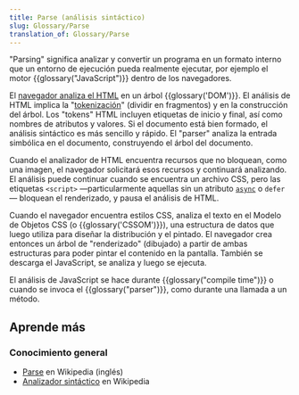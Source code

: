 ```yaml
---
title: Parse (análisis sintáctico)
slug: Glossary/Parse
translation_of: Glossary/Parse
---
```


"Parsing" significa analizar y convertir un programa en un formato interno que un entorno de ejecución pueda realmente ejecutar, por ejemplo el motor {{glossary("JavaScript")}} dentro de los navegadores.

El [navegador analiza el HTML](/docs/Web/Guide/HTML/HTML5/HTML5_Parser) en un árbol {{glossary('DOM')}}. El análisis de HTML implica la "[tokenización](/docs/Web/API/DOMTokenList)" (dividir en fragmentos) y en la construcción del árbol. Los "tokens" HTML incluyen etiquetas de inicio y final, así como nombres de atributos y valores. Si el documento está bien formado, el análisis sintáctico es más sencillo y rápido. El "parser" analiza la entrada simbólica en el documento, construyendo el árbol del documento.

Cuando el analizador de HTML encuentra recursos que no bloquean, como una imagen, el navegador solicitará esos recursos y continuará analizando. El análisis puede continuar cuando se encuentra un archivo CSS, pero las etiquetas `<script>` —particularmente aquellas sin un atributo [`async`](/es/docs/Web/JavaScript/Reference/Statements/async_function) o `defer`— bloquean el renderizado, y pausa el análisis de HTML.

Cuando el navegador encuentra estilos CSS, analiza el texto en el Modelo de Objetos CSS (o {{glossary('CSSOM')}}), una estructura de datos que luego utiliza para diseñar la distribución y el pintado. El navegador crea entonces un árbol de "renderizado" (dibujado) a partir de ambas estructuras para poder pintar el contenido en la pantalla. También se descarga el JavaScript, se analiza y luego se ejecuta.

El análisis de JavaScript se hace durante {{glossary("compile time")}} o cuando se invoca el {{glossary("parser")}}, como durante una llamada a un método.

## Aprende más

### Conocimiento general

- [Parse](https://en.wikipedia.org/wiki/Parsing) en Wikipedia (inglés)
- [Analizador sintáctico](https://es.wikipedia.org/wiki/Analizador_sint%C3%A1ctico) en Wikipedia
